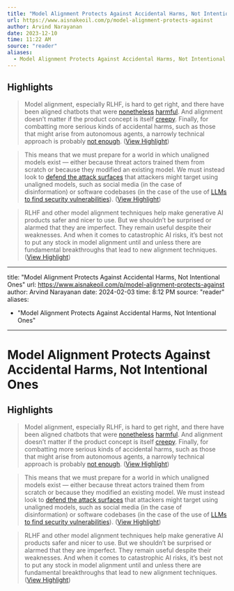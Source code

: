 ```yaml
---
title: "Model Alignment Protects Against Accidental Harms, Not Intentional Ones"
url: https://www.aisnakeoil.com/p/model-alignment-protects-against
author: Arvind Narayanan
date: 2023-12-10
time: 11:22 AM
source: "reader"
aliases:
  - Model Alignment Protects Against Accidental Harms, Not Intentional Ones
---
```

## Highlights
> Model alignment, especially RLHF, is hard to get right, and there have been aligned chatbots that were [nonetheless](https://www.nytimes.com/2023/02/16/technology/bing-chatbot-microsoft-chatgpt.html) [harmful](https://www.vice.com/en/article/pkadgm/man-dies-by-suicide-after-talking-with-ai-chatbot-widow-says). And alignment doesn’t matter if the product concept is itself [creepy](https://mashable.com/article/meta-ai-dystopian-chatbot-kendall-jenner-persona). Finally, for combatting more serious kinds of accidental harms, such as those that might arise from autonomous agents, a narrowly technical approach is probably [not enough](https://braiduk.org/a-shrinking-path-to-safety-how-a-narrowly-technical-approach-to-align-ai-with-the-public-good-could-fail). ([View Highlight](https://read.readwise.io/read/01hgkpv7wd455652c0he4mvmgk))

> This means that we must prepare for a world in which unaligned models exist — either because threat actors trained them from scratch or because they modified an existing model. We must instead look to [defend the attack surfaces](https://www.aisnakeoil.com/p/three-ideas-for-regulating-generative) that attackers might target using unaligned models, such as social media (in the case of disinformation) or software codebases (in the case of the use of [LLMs to find security vulnerabilities](https://security.googleblog.com/2023/08/ai-powered-fuzzing-breaking-bug-hunting.html)). ([View Highlight](https://read.readwise.io/read/01hgkpvxdzw0mq09fjfbacj0h7))

> RLHF and other model alignment techniques help make generative AI products safer and nicer to use. But we shouldn’t be surprised or alarmed that they are imperfect. They remain useful despite their weaknesses. And when it comes to catastrophic AI risks, it’s best not to put any stock in model alignment until and unless there are fundamental breakthroughs that lead to new alignment techniques. ([View Highlight](https://read.readwise.io/read/01hgkq63b4vg9f3htv6868agct))

---
title: "Model Alignment Protects Against Accidental Harms, Not Intentional Ones"
url: https://www.aisnakeoil.com/p/model-alignment-protects-against
author: Arvind Narayanan
date: 2024-02-03
time: 8:12 PM
source: "reader"
aliases:
  - "Model Alignment Protects Against Accidental Harms, Not Intentional Ones"
---
# Model Alignment Protects Against Accidental Harms, Not Intentional Ones

## Highlights
> Model alignment, especially RLHF, is hard to get right, and there have been aligned chatbots that were [nonetheless](https://www.nytimes.com/2023/02/16/technology/bing-chatbot-microsoft-chatgpt.html) [harmful](https://www.vice.com/en/article/pkadgm/man-dies-by-suicide-after-talking-with-ai-chatbot-widow-says). And alignment doesn’t matter if the product concept is itself [creepy](https://mashable.com/article/meta-ai-dystopian-chatbot-kendall-jenner-persona). Finally, for combatting more serious kinds of accidental harms, such as those that might arise from autonomous agents, a narrowly technical approach is probably [not enough](https://braiduk.org/a-shrinking-path-to-safety-how-a-narrowly-technical-approach-to-align-ai-with-the-public-good-could-fail). ([View Highlight](https://read.readwise.io/read/01hgkpv7wd455652c0he4mvmgk))

> This means that we must prepare for a world in which unaligned models exist — either because threat actors trained them from scratch or because they modified an existing model. We must instead look to [defend the attack surfaces](https://www.aisnakeoil.com/p/three-ideas-for-regulating-generative) that attackers might target using unaligned models, such as social media (in the case of disinformation) or software codebases (in the case of the use of [LLMs to find security vulnerabilities](https://security.googleblog.com/2023/08/ai-powered-fuzzing-breaking-bug-hunting.html)). ([View Highlight](https://read.readwise.io/read/01hgkpvxdzw0mq09fjfbacj0h7))

> RLHF and other model alignment techniques help make generative AI products safer and nicer to use. But we shouldn’t be surprised or alarmed that they are imperfect. They remain useful despite their weaknesses. And when it comes to catastrophic AI risks, it’s best not to put any stock in model alignment until and unless there are fundamental breakthroughs that lead to new alignment techniques. ([View Highlight](https://read.readwise.io/read/01hgkq63b4vg9f3htv6868agct))


